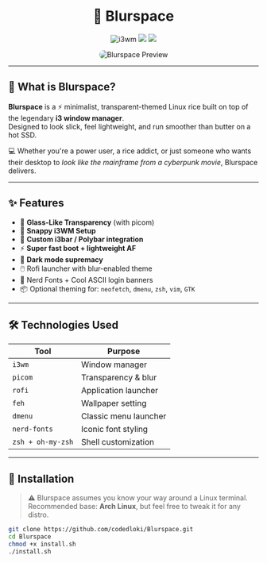 <h1 align="center">
  🚀 Blurspace
</h1>

<p align="center">
  <img src="https://img.shields.io/badge/WindowManager-i3wm-blue?style=for-the-badge" alt="i3wm">
  <img src="https://img.shields.io/badge/Transparency-Enabled-9cf?style=for-the-badge">
  <img src="https://img.shields.io/badge/Style-Minimalism-black?style=for-the-badge">
</p>

<p align="center">
  <img src="https://github.com/codedloki/Blurspace/assets/preview.gif" alt="Blurspace Preview" style="border-radius: 12px;" />
</p>

---

## 🧊 What is Blurspace?

**Blurspace** is a ⚡️ minimalist, transparent-themed Linux rice built on top of the legendary **i3 window manager**.  
Designed to look slick, feel lightweight, and run smoother than butter on a hot SSD.

💻 Whether you're a power user, a rice addict, or just someone who wants their desktop to *look like the mainframe from a cyberpunk movie*, Blurspace delivers.

---

## ✨ Features

- 🧬 **Glass-Like Transparency** (with picom)
- 🎯 **Snappy i3WM Setup**
- 🎨 **Custom i3bar / Polybar integration**
- ⚡ **Super fast boot + lightweight AF**
- 🌙 **Dark mode supremacy**
- 🖱️ Rofi launcher with blur-enabled theme
- 🧠 Nerd Fonts + Cool ASCII login banners
- 📦 Optional theming for: `neofetch`, `dmenu`, `zsh`, `vim`, `GTK`

---

## 🛠️ Technologies Used

| Tool | Purpose |
|------|---------|
| `i3wm` | Window manager |
| `picom` | Transparency & blur |
| `rofi` | Application launcher |
| `feh` | Wallpaper setting |
| `dmenu` | Classic menu launcher |
| `nerd-fonts` | Iconic font styling |
| `zsh + oh-my-zsh` | Shell customization |

---

## 🚀 Installation

> ⚠️ Blurspace assumes you know your way around a Linux terminal.  
> Recommended base: **Arch Linux**, but feel free to tweak it for any distro.

```bash
git clone https://github.com/codedloki/Blurspace.git
cd Blurspace
chmod +x install.sh
./install.sh
